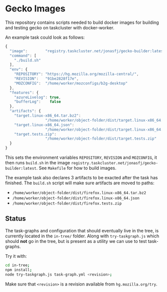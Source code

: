 Gecko Images
============

This repository contains scripts needed to build docker images for building and
testing gecko on taskcluster with docker-worker.

An example task could look as follows:
```js
{
  "image":        "registry.taskcluster.net/jonasfj/gecko-builder:latest",
  "command": [
    "./build.sh"
  ],
  "env": {
    "REPOSITORY": "https://hg.mozilla.org/mozilla-central/",
    "REVISION":   "91be2828f17e",
    "MOZCONFIG":  "/home/worker/mozconfigs/b2g-desktop"
  },
  "features": {
    "azureLivelog": true,
    "bufferLog":    false
  },
  "artifacts": {
    "target.linux-x86_64.tar.bz2":
                  "/home/worker/object-folder/dist/target.linux-x86_64.tar.bz2",
    "target.linux-x86_64.json":
                  "/home/worker/object-folder/dist/target.linux-x86_64.json",
    "target.tests.zip":
                  "/home/worker/object-folder/dist/target.tests.zip"
  }
}
```

This sets the environment variables `REPOSITORY`, `REVISION` and `MOZCONFIG`,
it then runs `build.sh` in the image
`registry.taskcluster.net/jonasfj/gecko-builder:latest`.
See `Makefile` for how to build images.

The example task also declares 3 artifacts to be exacted after the task has
finished. The `build.sh` script will make sure artifacts are moved to paths:
 * `/home/worker/object-folder/dist/firefox.linux-x86_64.tar.bz2`
 * `/home/worker/object-folder/dist/firefox.linux-x86_64.json`
 * `/home/worker/object-folder/dist/firefox.tests.zip`


Status
------
The task-graphs and configuration that should eventually live in the tree, is
currently located in the `in-tree/` folder. Along with `try-taskgraph.js` which
should **not** go in the tree, but is present as a utility we can use to test
task-graphs.

Try it with:
```sh
cd in-tree;
npm install;
node try-taskgraph.js task-graph.yml <revision>;
```
Make sure that `<revision>` is a revision available from `hg.mozilla.org/try`.